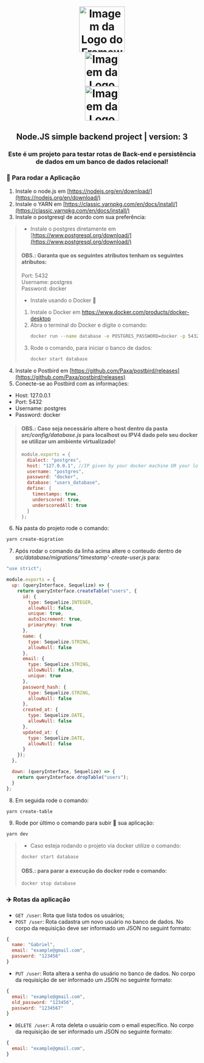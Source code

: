 <h1 align="center">
  <img alt="Imagem da Logo do Framework node.js" src="https://cdn.pixabay.com/photo/2015/04/23/17/41/node-js-736399_1280.png" height="120" />
  <br />
  <img alt="Imagem da Logo do Framework express.js" src="https://upload.wikimedia.org/wikipedia/commons/6/64/Expressjs.png" height="90" />
  <br />
  <img alt="Imagem da Logo do Framework express.js" src="https://upload.wikimedia.org/wikipedia/commons/thumb/2/29/Postgresql_elephant.svg/1200px-Postgresql_elephant.svg.png" height="90" />
</h1>
<h2 align="center">Node.JS simple backend project | version: 3</h2>

<h3 align="center">Este é um projeto para testar rotas de Back-end e persistência de dados em um banco de dados relacional!</h3>

### :ferris_wheel: Para rodar a Aplicação
  
1.  Instale o node.js em [https://nodejs.org/en/download/](https://nodejs.org/en/download/)
2.  Instale o YARN em [https://classic.yarnpkg.com/en/docs/install/](https://classic.yarnpkg.com/en/docs/install/)
3. Instale o postgresql de acordo com sua preferência:
>  -  Instale o postgres diretamente em [https://www.postgresql.org/download/](https://www.postgresql.org/download/)
>  #### OBS.: Garanta que os seguintes atributos tenham os seguintes atributos:
>  Port: 5432 <br />
>  Username: postgres <br />
>  Password: docker
>  -  Instale usando o Docker :whale:
>  1.  Instale o Docker em https://www.docker.com/products/docker-desktop
>  2.  Abra o terminal do Docker e digite o comando:
>      ```bash
>      docker run --name database -e POSTGRES_PASSWORD=docker -p 5432:5432 -d postgres
>      ```
>  3.  Rode o comando, para iniciar o banco de dados:
>      ```bash
>      docker start database
>      ```
4.  Instale o Postbird em [https://github.com/Paxa/postbird/releases](https://github.com/Paxa/postbird/releases)
5.  Conecte-se ao Postbird com as informações:
  -  Host: 127.0.0.1
  -  Port: 5432
  -  Username: postgres
  -  Password: docker
>  #### OBS.: Caso seja necessário altere o host dentro da pasta *src/config/database.js* para localhost ou IPV4 dado pelo seu docker se utilizar um ambiente virtualizado!
>  ```javascript
>  module.exports = {
>    dialect: "postgres",
>    host: "127.0.0.1", //IP given by your docker machine OR your localhost
>    username: "postgres",
>    password: "docker",
>    database: "users_database",
>    define: {
>      timestamps: true,
>      underscored: true,
>      underscoredAll: true
>    }
>  };
>  ```
6.  Na pasta do projeto rode o comando:
```bash
yarn create-migration
```
7.  Após rodar o comando da linha acima altere o conteudo dentro de *src/database/migrations/'timestamp'-create-user.js* para:
```javascript
"use strict";

module.exports = {
  up: (queryInterface, Sequelize) => {
    return queryInterface.createTable("users", {
      id: {
        type: Sequelize.INTEGER,
        allowNull: false,
        unique: true,
        autoIncrement: true,
        primaryKey: true
      },
      name: {
        type: Sequelize.STRING,
        allowNull: false
      },
      email: {
        type: Sequelize.STRING,
        allowNull: false,
        unique: true
      },
      password_hash: {
        type: Sequelize.STRING,
        allowNull: false
      },
      created_at: {
        type: Sequelize.DATE,
        allowNull: false
      },
      updated_at: {
        type: Sequelize.DATE,
        allowNull: false
      }
    });
  },

  down: (queryInterface, Sequelize) => {
    return queryInterface.dropTable("users");
  }
};
```
8.  Em seguida rode o comando:
```bash
yarn create-table
```
9.  Rode por último o comando para subir :rocket: sua aplicação:
```bash
yarn dev
```
>  -  Caso esteja rodando o projeto via docker utilize o comando:
>  ```bash
>  docker start database
>  ```
>  #### OBS.: para parar a execução do docker rode o comando:
>  ```bash
>  docker stop database
>  ```

### :airplane: Rotas da aplicação

- `GET /user`: Rota que lista todos os usuários;
- `POST /user`: Rota cadastra um novo usuário no banco de dados. No corpo da requisição deve ser informado um JSON no seguint formato:
```javascript
{
  name: "Gabriel",
  email: "example@gmail.com",
  password: "123456"
}
```
- `PUT /user`: Rota altera a senha do usuário no banco de dados. No corpo da requisição de ser informado um JSON no seguinte formato:
```javascript
{
  email: "example@gmail.com",
  old_password: "123456",
  password: "1234567"
}
```
- `DELETE /user`: A rota deleta o usuário com o email específico. No corpo da requisição de ser informado um JSON no seguinte formato:
```javascript
{
  email: "example@gmail.com",
}
```
